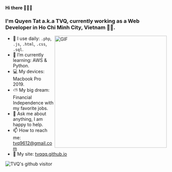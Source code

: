 #### Hi there 👋👋👋

### I'm Quyen Tat a.k.a TVQ, currently working as a Web Developer in Ho Chi Minh City, Vietnam 👨‍💻.

<img align="right" alt="GIF" src="https://media.giphy.com/media/p4NLw3I4U0idi/giphy.gif" width="350px" />

- 👀 I use daily: `.php`, `.js`, `.html`, `.css`, `.sql`.
- 🌱 I’m currently learning: AWS & Python.
- 💻 My devices: Macbook Pro 2019.
- ⛅️ My big dream: Financial Independence with my favorite jobs.
- 💬 Ask me about anything, I am happy to help.
- 📫 How to reach me: tvq9612@gmail.com
- 📝 My site: [tvqqq.github.io](https://tvqqq.github.io)

![TVQ's github visitor](https://komarev.com/ghpvc/?username=tvqqq)
